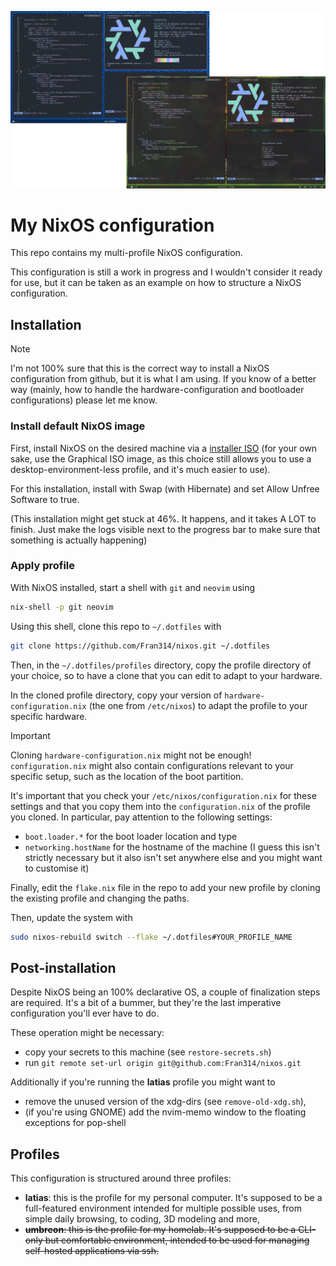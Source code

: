 ![Showcase of the desktop environment of latias](showcase/img.png)

# My NixOS configuration

This repo contains my multi-profile NixOS configuration.

This configuration is still a work in progress and I wouldn't consider it ready
for use, but it can be taken as an example on how to structure a NixOS
configuration.

## Installation

> [!NOTE]  
> I'm not 100% sure that this is the correct way to install a NixOS
> configuration from github, but it is what I am using. If you know of a better
> way (mainly, how to handle the hardware-configuration and bootloader
> configurations) please let me know.

### Install default NixOS image

First, install NixOS on the desired machine via a
[installer ISO](https://nixos.org/download/#nixos-iso) (for your own sake, use
the Graphical ISO image, as this choice still allows you to use a
desktop-environment-less profile, and it's much easier to use).

For this installation, install with Swap (with Hibernate) and set Allow Unfree
Software to true.

(This installation might get stuck at 46%. It happens, and it takes A LOT to
finish. Just make the logs visible next to the progress bar to make sure that
something is actually happening)

### Apply profile

With NixOS installed, start a shell with `git` and `neovim` using

```bash
nix-shell -p git neovim
```

Using this shell, clone this repo to `~/.dotfiles` with

```bash
git clone https://github.com/Fran314/nixos.git ~/.dotfiles
```

Then, in the `~/.dotfiles/profiles` directory, copy the profile directory of
your choice, so to have a clone that you can edit to adapt to your hardware.

In the cloned profile directory, copy your version of
`hardware-configuration.nix` (the one from `/etc/nixos`) to adapt the profile to
your specific hardware.

> [!IMPORTANT]  
> Cloning `hardware-configuration.nix` might not be enough! `configuration.nix`
> might also contain configurations relevant to your specific setup, such as the
> location of the boot partition.
>
> It's important that you check your `/etc/nixos/configuration.nix` for these
> settings and that you copy them into the `configuration.nix` of the profile
> you cloned. In particular, pay attention to the following settings:
>
> - `boot.loader.*` for the boot loader location and type
> - `networking.hostName` for the hostname of the machine (I guess this isn't
>   strictly necessary but it also isn't set anywhere else and you might want
>   to customise it)

Finally, edit the `flake.nix` file in the repo to add your new profile by
cloning the existing profile and changing the paths.

Then, update the system with

```bash
sudo nixos-rebuild switch --flake ~/.dotfiles#YOUR_PROFILE_NAME
```

## Post-installation

Despite NixOS being an 100% declarative OS, a couple of finalization steps are
required. It's a bit of a bummer, but they're the last imperative configuration
you'll ever have to do.

These operation might be necessary:

- copy your secrets to this machine (see `restore-secrets.sh`)
- run `git remote set-url origin git@github.com:Fran314/nixos.git`

Additionally if you're running the **latias** profile you might want to

- remove the unused version of the xdg-dirs (see `remove-old-xdg.sh`),
- (if you're using GNOME) add the nvim-memo window to the floating exceptions for
  pop-shell

## Profiles

This configuration is structured around three profiles:

- **latias**: this is the profile for my personal computer. It's supposed to
  be a full-featured environment intended for multiple possible uses, from
  simple daily browsing, to coding, 3D modeling and more,
- ~~**umbreon**: this is the profile for my homelab. It's supposed to be a
  CLI-only but comfortable environment, intended to be used for managing
  self-hosted applications via ssh.~~

